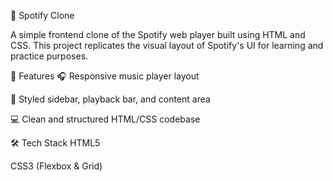 🎵 Spotify Clone

A simple frontend clone of the Spotify web player built using HTML and CSS. This project replicates the visual layout of Spotify's UI for learning and practice purposes.

📌 Features
🎧 Responsive music player layout

🎨 Styled sidebar, playback bar, and content area

💻 Clean and structured HTML/CSS codebase

🛠️ Tech Stack
HTML5

CSS3 (Flexbox & Grid)

